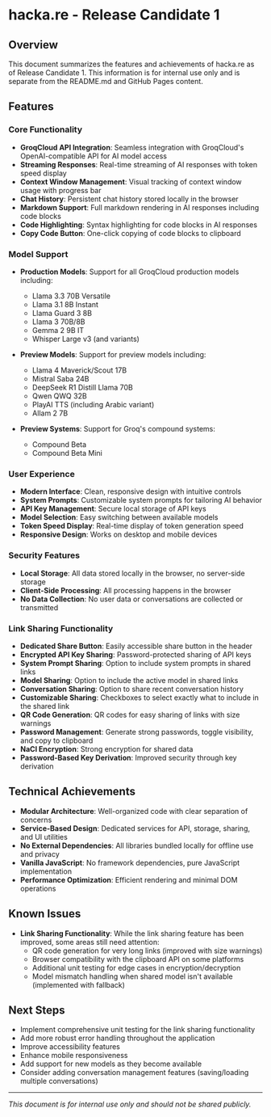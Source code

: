 # hacka.re - Release Candidate 1

## Overview

This document summarizes the features and achievements of hacka.re as of Release Candidate 1. This information is for internal use only and is separate from the README.md and GitHub Pages content.

## Features

### Core Functionality

- **GroqCloud API Integration**: Seamless integration with GroqCloud's OpenAI-compatible API for AI model access
- **Streaming Responses**: Real-time streaming of AI responses with token speed display
- **Context Window Management**: Visual tracking of context window usage with progress bar
- **Chat History**: Persistent chat history stored locally in the browser
- **Markdown Support**: Full markdown rendering in AI responses including code blocks
- **Code Highlighting**: Syntax highlighting for code blocks in AI responses
- **Copy Code Button**: One-click copying of code blocks to clipboard

### Model Support

- **Production Models**: Support for all GroqCloud production models including:
  - Llama 3.3 70B Versatile
  - Llama 3.1 8B Instant
  - Llama Guard 3 8B
  - Llama 3 70B/8B
  - Gemma 2 9B IT
  - Whisper Large v3 (and variants)

- **Preview Models**: Support for preview models including:
  - Llama 4 Maverick/Scout 17B
  - Mistral Saba 24B
  - DeepSeek R1 Distill Llama 70B
  - Qwen QWQ 32B
  - PlayAI TTS (including Arabic variant)
  - Allam 2 7B

- **Preview Systems**: Support for Groq's compound systems:
  - Compound Beta
  - Compound Beta Mini

### User Experience

- **Modern Interface**: Clean, responsive design with intuitive controls
- **System Prompts**: Customizable system prompts for tailoring AI behavior
- **API Key Management**: Secure local storage of API keys
- **Model Selection**: Easy switching between available models
- **Token Speed Display**: Real-time display of token generation speed
- **Responsive Design**: Works on desktop and mobile devices

### Security Features

- **Local Storage**: All data stored locally in the browser, no server-side storage
- **Client-Side Processing**: All processing happens in the browser
- **No Data Collection**: No user data or conversations are collected or transmitted

### Link Sharing Functionality

- **Dedicated Share Button**: Easily accessible share button in the header
- **Encrypted API Key Sharing**: Password-protected sharing of API keys
- **System Prompt Sharing**: Option to include system prompts in shared links
- **Model Sharing**: Option to include the active model in shared links
- **Conversation Sharing**: Option to share recent conversation history
- **Customizable Sharing**: Checkboxes to select exactly what to include in the shared link
- **QR Code Generation**: QR codes for easy sharing of links with size warnings
- **Password Management**: Generate strong passwords, toggle visibility, and copy to clipboard
- **NaCl Encryption**: Strong encryption for shared data
- **Password-Based Key Derivation**: Improved security through key derivation

## Technical Achievements

- **Modular Architecture**: Well-organized code with clear separation of concerns
- **Service-Based Design**: Dedicated services for API, storage, sharing, and UI utilities
- **No External Dependencies**: All libraries bundled locally for offline use and privacy
- **Vanilla JavaScript**: No framework dependencies, pure JavaScript implementation
- **Performance Optimization**: Efficient rendering and minimal DOM operations

## Known Issues

- **Link Sharing Functionality**: While the link sharing feature has been improved, some areas still need attention:
  - QR code generation for very long links (improved with size warnings)
  - Browser compatibility with the clipboard API on some platforms
  - Additional unit testing for edge cases in encryption/decryption
  - Model mismatch handling when shared model isn't available (implemented with fallback)

## Next Steps

- Implement comprehensive unit testing for the link sharing functionality
- Add more robust error handling throughout the application
- Improve accessibility features
- Enhance mobile responsiveness
- Add support for new models as they become available
- Consider adding conversation management features (saving/loading multiple conversations)

---

*This document is for internal use only and should not be shared publicly.*
